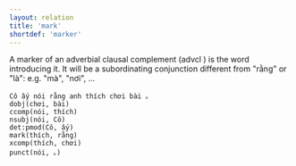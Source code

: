 ```yaml
---
layout: relation
title: 'mark'
shortdef: 'marker'
---
```


A marker of an adverbial clausal complement (advcl ) is the word introducing it. It will be a
subordinating conjunction different from "rằng" or "là": e.g. "mà", "nơi", ...

<pre><code class="language-sdparse">Cô ấy nói rằng anh thích chơi bài 。
dobj(chơi, bài)
ccomp(nói, thích)
nsubj(nói, Cô)
det:pmod(Cô, ấy)
mark(thích, rằng)
xcomp(thích, chơi)
punct(nói, 。)
</code></pre>













<!-- Interlanguage links updated Út zář 29 20:23:34 CEST 2020 -->
